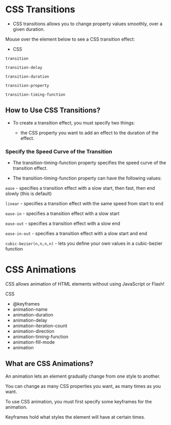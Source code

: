 # CSS Transitions
- CSS transitions allows you to change property values smoothly, over a given duration.

 Mouse over the element below to see a CSS transition effect:

- CSS

`transition`

`transition-delay`

`transition-duration`

`transition-property`

`transition-timing-function`
## How to Use CSS Transitions?
- To create a transition effect, you must specify two things:

  - the CSS property you want to add an effect to the duration of the effect.

### Specify the Speed Curve of the Transition
- The transition-timing-function property specifies the speed curve of the transition effect.

- The transition-timing-function property can have the following values:

`ease` - specifies a transition effect with a slow start, then fast, then end slowly (this is default)

`linear` - specifies a transition effect with the same speed from start to end

`ease-in` - specifies a transition effect with a slow start

`ease-out` - specifies a transition effect with a slow end

`ease-in-out` - specifies a transition effect with a slow start and end

`cubic-bezier(n,n,n,n)` - lets you define your own values in a cubic-bezier function

# CSS Animations
CSS allows animation of HTML elements without using JavaScript or Flash!

CSS

- @keyframes
- animation-name
- animation-duration
- animation-delay
- animation-iteration-count
- animation-direction
- animation-timing-function
- animation-fill-mode
- animation

## What are CSS Animations?
An animation lets an element gradually change from one style to another.

You can change as many CSS properties you want, as many times as you want.

To use CSS animation, you must first specify some keyframes for the animation.

Keyframes hold what styles the element will have at certain times.